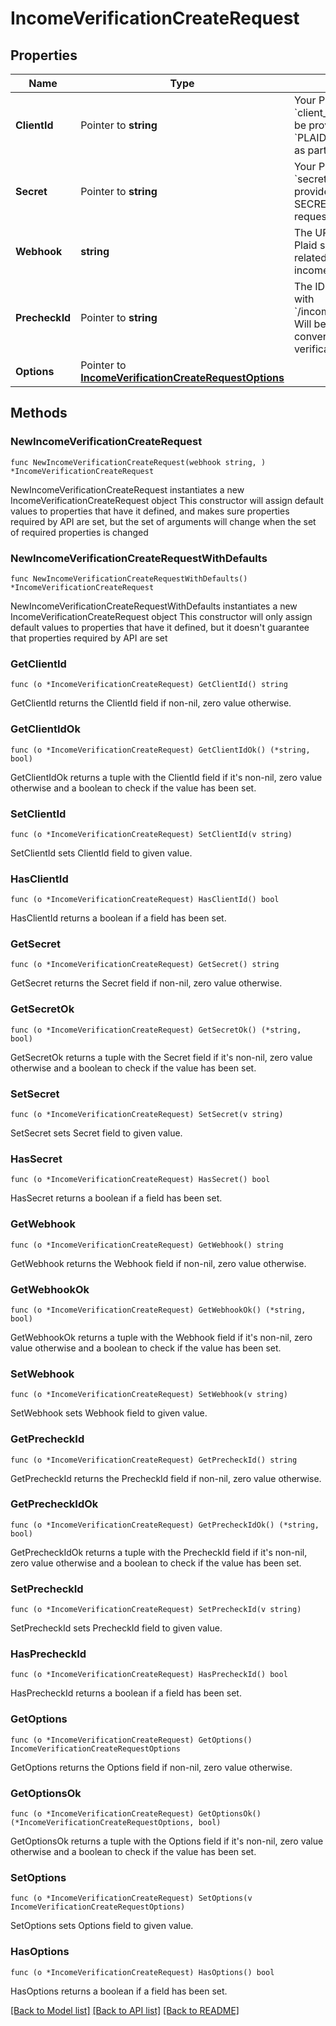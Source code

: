 # IncomeVerificationCreateRequest

## Properties

Name | Type | Description | Notes
------------ | ------------- | ------------- | -------------
**ClientId** | Pointer to **string** | Your Plaid API &#x60;client_id&#x60;. The &#x60;client_id&#x60; is required and may be provided either in the &#x60;PLAID-CLIENT-ID&#x60; header or as part of a request body. | [optional] 
**Secret** | Pointer to **string** | Your Plaid API &#x60;secret&#x60;. The &#x60;secret&#x60; is required and may be provided either in the &#x60;PLAID-SECRET&#x60; header or as part of a request body. | [optional] 
**Webhook** | **string** | The URL endpoint to which Plaid should send webhooks related to the progress of the income verification process. | 
**PrecheckId** | Pointer to **string** | The ID of a precheck created with &#x60;/income/verification/precheck&#x60;. Will be used to improve conversion of the income verification flow. | [optional] 
**Options** | Pointer to [**IncomeVerificationCreateRequestOptions**](IncomeVerificationCreateRequestOptions.md) |  | [optional] 

## Methods

### NewIncomeVerificationCreateRequest

`func NewIncomeVerificationCreateRequest(webhook string, ) *IncomeVerificationCreateRequest`

NewIncomeVerificationCreateRequest instantiates a new IncomeVerificationCreateRequest object
This constructor will assign default values to properties that have it defined,
and makes sure properties required by API are set, but the set of arguments
will change when the set of required properties is changed

### NewIncomeVerificationCreateRequestWithDefaults

`func NewIncomeVerificationCreateRequestWithDefaults() *IncomeVerificationCreateRequest`

NewIncomeVerificationCreateRequestWithDefaults instantiates a new IncomeVerificationCreateRequest object
This constructor will only assign default values to properties that have it defined,
but it doesn't guarantee that properties required by API are set

### GetClientId

`func (o *IncomeVerificationCreateRequest) GetClientId() string`

GetClientId returns the ClientId field if non-nil, zero value otherwise.

### GetClientIdOk

`func (o *IncomeVerificationCreateRequest) GetClientIdOk() (*string, bool)`

GetClientIdOk returns a tuple with the ClientId field if it's non-nil, zero value otherwise
and a boolean to check if the value has been set.

### SetClientId

`func (o *IncomeVerificationCreateRequest) SetClientId(v string)`

SetClientId sets ClientId field to given value.

### HasClientId

`func (o *IncomeVerificationCreateRequest) HasClientId() bool`

HasClientId returns a boolean if a field has been set.

### GetSecret

`func (o *IncomeVerificationCreateRequest) GetSecret() string`

GetSecret returns the Secret field if non-nil, zero value otherwise.

### GetSecretOk

`func (o *IncomeVerificationCreateRequest) GetSecretOk() (*string, bool)`

GetSecretOk returns a tuple with the Secret field if it's non-nil, zero value otherwise
and a boolean to check if the value has been set.

### SetSecret

`func (o *IncomeVerificationCreateRequest) SetSecret(v string)`

SetSecret sets Secret field to given value.

### HasSecret

`func (o *IncomeVerificationCreateRequest) HasSecret() bool`

HasSecret returns a boolean if a field has been set.

### GetWebhook

`func (o *IncomeVerificationCreateRequest) GetWebhook() string`

GetWebhook returns the Webhook field if non-nil, zero value otherwise.

### GetWebhookOk

`func (o *IncomeVerificationCreateRequest) GetWebhookOk() (*string, bool)`

GetWebhookOk returns a tuple with the Webhook field if it's non-nil, zero value otherwise
and a boolean to check if the value has been set.

### SetWebhook

`func (o *IncomeVerificationCreateRequest) SetWebhook(v string)`

SetWebhook sets Webhook field to given value.


### GetPrecheckId

`func (o *IncomeVerificationCreateRequest) GetPrecheckId() string`

GetPrecheckId returns the PrecheckId field if non-nil, zero value otherwise.

### GetPrecheckIdOk

`func (o *IncomeVerificationCreateRequest) GetPrecheckIdOk() (*string, bool)`

GetPrecheckIdOk returns a tuple with the PrecheckId field if it's non-nil, zero value otherwise
and a boolean to check if the value has been set.

### SetPrecheckId

`func (o *IncomeVerificationCreateRequest) SetPrecheckId(v string)`

SetPrecheckId sets PrecheckId field to given value.

### HasPrecheckId

`func (o *IncomeVerificationCreateRequest) HasPrecheckId() bool`

HasPrecheckId returns a boolean if a field has been set.

### GetOptions

`func (o *IncomeVerificationCreateRequest) GetOptions() IncomeVerificationCreateRequestOptions`

GetOptions returns the Options field if non-nil, zero value otherwise.

### GetOptionsOk

`func (o *IncomeVerificationCreateRequest) GetOptionsOk() (*IncomeVerificationCreateRequestOptions, bool)`

GetOptionsOk returns a tuple with the Options field if it's non-nil, zero value otherwise
and a boolean to check if the value has been set.

### SetOptions

`func (o *IncomeVerificationCreateRequest) SetOptions(v IncomeVerificationCreateRequestOptions)`

SetOptions sets Options field to given value.

### HasOptions

`func (o *IncomeVerificationCreateRequest) HasOptions() bool`

HasOptions returns a boolean if a field has been set.


[[Back to Model list]](../README.md#documentation-for-models) [[Back to API list]](../README.md#documentation-for-api-endpoints) [[Back to README]](../README.md)


